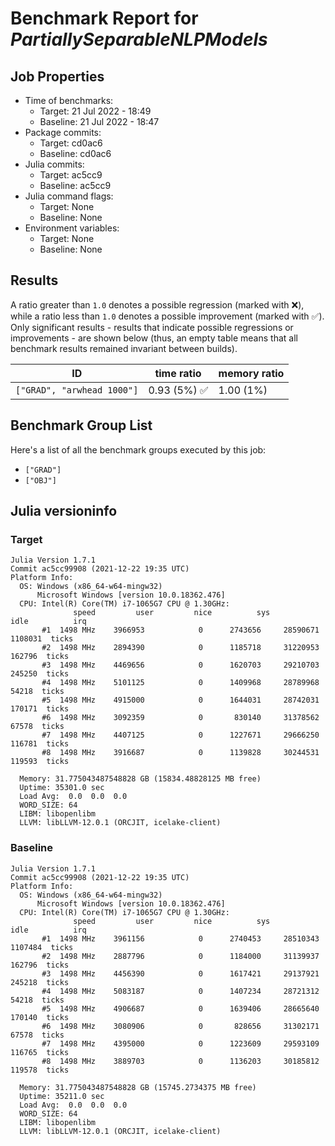 # Benchmark Report for *PartiallySeparableNLPModels*

## Job Properties
* Time of benchmarks:
    - Target: 21 Jul 2022 - 18:49
    - Baseline: 21 Jul 2022 - 18:47
* Package commits:
    - Target: cd0ac6
    - Baseline: cd0ac6
* Julia commits:
    - Target: ac5cc9
    - Baseline: ac5cc9
* Julia command flags:
    - Target: None
    - Baseline: None
* Environment variables:
    - Target: None
    - Baseline: None

## Results
A ratio greater than `1.0` denotes a possible regression (marked with :x:), while a ratio less
than `1.0` denotes a possible improvement (marked with :white_check_mark:). Only significant results - results
that indicate possible regressions or improvements - are shown below (thus, an empty table means that all
benchmark results remained invariant between builds).

| ID                         | time ratio                   | memory ratio |
|----------------------------|------------------------------|--------------|
| `["GRAD", "arwhead 1000"]` | 0.93 (5%) :white_check_mark: |   1.00 (1%)  |

## Benchmark Group List
Here's a list of all the benchmark groups executed by this job:

- `["GRAD"]`
- `["OBJ"]`

## Julia versioninfo

### Target
```
Julia Version 1.7.1
Commit ac5cc99908 (2021-12-22 19:35 UTC)
Platform Info:
  OS: Windows (x86_64-w64-mingw32)
      Microsoft Windows [version 10.0.18362.476]
  CPU: Intel(R) Core(TM) i7-1065G7 CPU @ 1.30GHz: 
              speed         user         nice          sys         idle          irq
       #1  1498 MHz    3966953            0      2743656     28590671      1108031  ticks
       #2  1498 MHz    2894390            0      1185718     31220953       162796  ticks
       #3  1498 MHz    4469656            0      1620703     29210703       245250  ticks
       #4  1498 MHz    5101125            0      1409968     28789968        54218  ticks
       #5  1498 MHz    4915000            0      1644031     28742031       170171  ticks
       #6  1498 MHz    3092359            0       830140     31378562        67578  ticks
       #7  1498 MHz    4407125            0      1227671     29666250       116781  ticks
       #8  1498 MHz    3916687            0      1139828     30244531       119593  ticks
       
  Memory: 31.775043487548828 GB (15834.48828125 MB free)
  Uptime: 35301.0 sec
  Load Avg:  0.0  0.0  0.0
  WORD_SIZE: 64
  LIBM: libopenlibm
  LLVM: libLLVM-12.0.1 (ORCJIT, icelake-client)
```

### Baseline
```
Julia Version 1.7.1
Commit ac5cc99908 (2021-12-22 19:35 UTC)
Platform Info:
  OS: Windows (x86_64-w64-mingw32)
      Microsoft Windows [version 10.0.18362.476]
  CPU: Intel(R) Core(TM) i7-1065G7 CPU @ 1.30GHz: 
              speed         user         nice          sys         idle          irq
       #1  1498 MHz    3961156            0      2740453     28510343      1107484  ticks
       #2  1498 MHz    2887796            0      1184000     31139937       162796  ticks
       #3  1498 MHz    4456390            0      1617421     29137921       245218  ticks
       #4  1498 MHz    5083187            0      1407234     28721312        54218  ticks
       #5  1498 MHz    4906687            0      1639406     28665640       170140  ticks
       #6  1498 MHz    3080906            0       828656     31302171        67578  ticks
       #7  1498 MHz    4395000            0      1223609     29593109       116765  ticks
       #8  1498 MHz    3889703            0      1136203     30185812       119578  ticks
       
  Memory: 31.775043487548828 GB (15745.2734375 MB free)
  Uptime: 35211.0 sec
  Load Avg:  0.0  0.0  0.0
  WORD_SIZE: 64
  LIBM: libopenlibm
  LLVM: libLLVM-12.0.1 (ORCJIT, icelake-client)
```